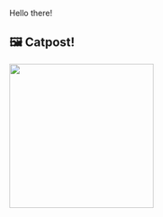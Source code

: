 Hello there!



## 🖼️ Catpost!

<sub>
    <img src="https://cdn2.thecatapi.com/images/ap8.jpg" height="256">
</sub>


